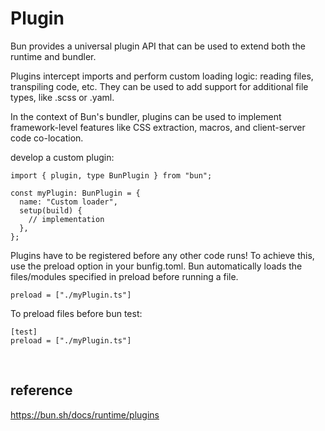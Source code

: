 # Plugin
Bun provides a universal plugin API that can be used to extend both the runtime and bundler.

Plugins intercept imports and perform custom loading logic: reading files, transpiling code, etc. 
They can be used to add support for additional file types, like .scss or .yaml. 

In the context of Bun's bundler, plugins can be used to implement framework-level features 
like CSS extraction, macros, and client-server code co-location.

develop a custom plugin:
```
import { plugin, type BunPlugin } from "bun";

const myPlugin: BunPlugin = {
  name: "Custom loader",
  setup(build) {
    // implementation
  },
};
```

Plugins have to be registered before any other code runs! To achieve this, use the preload option in your bunfig.toml. Bun automatically loads the files/modules specified in preload before running a file.
```
preload = ["./myPlugin.ts"]
```
To preload files before bun test:
```
[test]
preload = ["./myPlugin.ts"]
```

<br>

## reference
https://bun.sh/docs/runtime/plugins